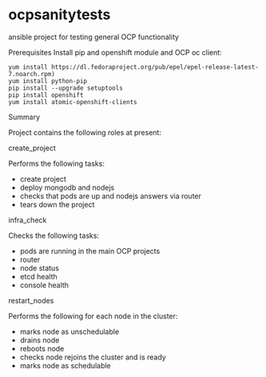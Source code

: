 # ocpsanitytests
ansible project for testing general OCP functionality

Prerequisites
Install pip and openshift module and OCP oc client:

    yum install https://dl.fedoraproject.org/pub/epel/epel-release-latest-7.noarch.rpm)
    yum install python-pip
    pip install --upgrade setuptools
    pip install openshift
    yum install atomic-openshift-clients


Summary

Project contains the following roles at present:

create_project

Performs the following tasks:
- create project
- deploy mongodb and nodejs
- checks that pods are up and nodejs answers via router
- tears down the project

infra_check

Checks the following tasks:
- pods are running in the main OCP projects
- router
- node status 
- etcd health
- console health

restart_nodes

Performs the following for each node in the cluster:
- marks node as unschedulable
- drains node
- reboots node 
- checks node rejoins the cluster and is ready
- marks node as schedulable


